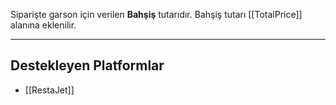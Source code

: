 Siparişte garson için verilen **Bahşiş** tutarıdır. 
Bahşiş tutarı [[TotalPrice]] alanına eklenilir.

---
## Destekleyen Platformlar

- [[RestaJet]]
